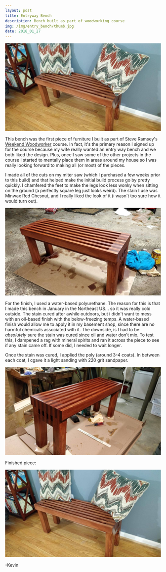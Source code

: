 ```yaml
---
layout: post
title: Entryway Bench
description: Bench built as part of woodworking course
img: /img/entry_bench/thumb.jpg
date: 2018_01_27
---
```


<div class="img_row">
    <img class="col three" src="/img/entry_bench/bench_staged.jpg"/>
</div>

This bench was the first piece of furniture I built as part of Steve Ramsey's [Weekend Woodworker](https://theweekendwoodworker.com) course.  In fact, it's the primary reason I signed up for the course because my wife really wanted an entry way bench and we both liked the design.  Plus, once I saw some of the other projects in the course I started to mentally place them in areas around my house so I was really looking forward to making all (or most) of the pieces.

I made all of the cuts on my miter saw (which I purchased a few weeks prior to this build) and that helped make the initial build process go by pretty quickly.  I chamfered the feet to make the legs look less wonky when sitting on the ground (a perfectly square leg just looks weird).  The stain I use was Minwax Red Chesnut, and I really liked the look of it (i wasn't too sure how it would turn out).

<div class="img_row">
    <img class="col three" src="/img/entry_bench/bench_stain.jpg"/>
</div>

For the finish, I used a water-based polyurethane.  The reason for this is that I made this bench in January in the Northeast US... so it was really cold outside.  The stain cured after awhile outdoors, but i didn't want to mess with an oil-based finish with the below-freezing temps.  A water-based finish would allow me to apply it in my basement shop, since there are no harmful chemicals associated with it.  The downside, is I had to be *absolutely* sure the stain was cured since oil and water don't mix.  To test this, I dampened a rag with mineral spirits and ran it across the piece to see if any stain came off.  If some did, I needed to wait longer.

Once the stain was cured, I applied the poly (around 3-4 coats).  In between each coat, I cgave it a light sanding with 220 grit sandpaper.

<div class="img_row">
    <img class="col three" src="/img/entry_bench/bench_finish.jpg"/>
</div>

Finished piece:

<div class="img_row">
    <img class="col three" src="/img/entry_bench/bench_staged.jpg"/>
</div>

-Kevin
